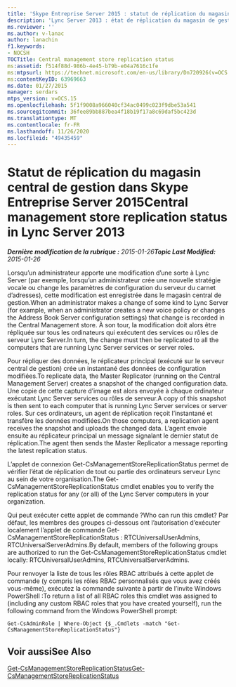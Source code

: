 ```yaml
---
title: 'Skype Entreprise Server 2015 : statut de réplication du magasin central de gestion'
description: 'Lync Server 2013 : état de réplication du magasin de gestion central.'
ms.reviewer: ''
ms.author: v-lanac
author: lanachin
f1.keywords:
- NOCSH
TOCTitle: Central management store replication status
ms:assetid: f514f88d-986b-4e45-b79b-e04a7616c1fe
ms:mtpsurl: https://technet.microsoft.com/en-us/library/Dn720926(v=OCS.15)
ms:contentKeyID: 63969663
ms.date: 01/27/2015
manager: serdars
mtps_version: v=OCS.15
ms.openlocfilehash: 5f1f9008a966040cf34ac0499c023f9dbe53a541
ms.sourcegitcommit: 36fee89bb887bea4f18b19f17a8c69daf5bc423d
ms.translationtype: MT
ms.contentlocale: fr-FR
ms.lasthandoff: 11/26/2020
ms.locfileid: "49435459"
---
```

# <a name="central-management-store-replication-status-in-lync-server-2013"></a><span data-ttu-id="01da6-103">Statut de réplication du magasin central de gestion dans Skype Entreprise Server 2015</span><span class="sxs-lookup"><span data-stu-id="01da6-103">Central management store replication status in Lync Server 2013</span></span>

<div data-xmlns="http://www.w3.org/1999/xhtml">

<div class="topic" data-xmlns="http://www.w3.org/1999/xhtml" data-msxsl="urn:schemas-microsoft-com:xslt" data-cs="https://msdn.microsoft.com/">

<div data-asp="https://msdn2.microsoft.com/asp">



</div>

<div id="mainSection">

<div id="mainBody"><span data-ttu-id="01da6-104">

<span> </span></span><span class="sxs-lookup"><span data-stu-id="01da6-104">

<span> </span></span></span>

<span data-ttu-id="01da6-105">_**Dernière modification de la rubrique :** 2015-01-26_</span><span class="sxs-lookup"><span data-stu-id="01da6-105">_**Topic Last Modified:** 2015-01-26_</span></span>

<span data-ttu-id="01da6-106">Lorsqu’un administrateur apporte une modification d’une sorte à Lync Server (par exemple, lorsqu’un administrateur crée une nouvelle stratégie vocale ou change les paramètres de configuration du serveur du carnet d’adresses), cette modification est enregistrée dans le magasin central de gestion.</span><span class="sxs-lookup"><span data-stu-id="01da6-106">When an administrator makes a change of some kind to Lync Server (for example, when an administrator creates a new voice policy or changes the Address Book Server configuration settings) that change is recorded in the Central Management store.</span></span> <span data-ttu-id="01da6-107">À son tour, la modification doit alors être répliquée sur tous les ordinateurs qui exécutent des services ou rôles de serveur Lync Server.</span><span class="sxs-lookup"><span data-stu-id="01da6-107">In turn, the change must then be replicated to all the computers that are running Lync Server services or server roles.</span></span>

<span data-ttu-id="01da6-108">Pour répliquer des données, le réplicateur principal (exécuté sur le serveur central de gestion) crée un instantané des données de configuration modifiées.</span><span class="sxs-lookup"><span data-stu-id="01da6-108">To replicate data, the Master Replicator (running on the Central Management Server) creates a snapshot of the changed configuration data.</span></span> <span data-ttu-id="01da6-109">Une copie de cette capture d’image est alors envoyée à chaque ordinateur exécutant Lync Server services ou rôles de serveur.</span><span class="sxs-lookup"><span data-stu-id="01da6-109">A copy of this snapshot is then sent to each computer that is running Lync Server services or server roles.</span></span> <span data-ttu-id="01da6-110">Sur ces ordinateurs, un agent de réplication reçoit l’instantané et transfère les données modifiées.</span><span class="sxs-lookup"><span data-stu-id="01da6-110">On those computers, a replication agent receives the snapshot and uploads the changed data.</span></span> <span data-ttu-id="01da6-111">L’agent envoie ensuite au réplicateur principal un message signalant le dernier statut de réplication.</span><span class="sxs-lookup"><span data-stu-id="01da6-111">The agent then sends the Master Replicator a message reporting the latest replication status.</span></span>

<span data-ttu-id="01da6-112">L’applet de connexion Get-CsManagementStoreReplicationStatus permet de vérifier l’état de réplication de tout ou partie des ordinateurs serveur Lync au sein de votre organisation.</span><span class="sxs-lookup"><span data-stu-id="01da6-112">The Get-CsManagementStoreReplicationStatus cmdlet enables you to verify the replication status for any (or all) of the Lync Server computers in your organization.</span></span>

<span data-ttu-id="01da6-113">Qui peut exécuter cette applet de commande ?</span><span class="sxs-lookup"><span data-stu-id="01da6-113">Who can run this cmdlet?</span></span> <span data-ttu-id="01da6-114">Par défaut, les membres des groupes ci-dessous ont l’autorisation d’exécuter localement l’applet de commande Get-CsManagementStoreReplicationStatus : RTCUniversalUserAdmins, RTCUniversalServerAdmins.</span><span class="sxs-lookup"><span data-stu-id="01da6-114">By default, members of the following groups are authorized to run the Get-CsManagementStoreReplicationStatus cmdlet locally: RTCUniversalUserAdmins, RTCUniversalServerAdmins.</span></span>

<span data-ttu-id="01da6-115">Pour renvoyer la liste de tous les rôles RBAC attribués à cette applet de commande (y compris les rôles RBAC personnalisés que vous avez créés vous-même), exécutez la commande suivante à partir de l’invite Windows PowerShell :</span><span class="sxs-lookup"><span data-stu-id="01da6-115">To return a list of all RBAC roles this cmdlet was assigned to (including any custom RBAC roles that you have created yourself), run the following command from the Windows PowerShell prompt:</span></span>

    Get-CsAdminRole | Where-Object {$_.Cmdlets -match "Get-CsManagementStoreReplicationStatus"}

<div>

## <a name="see-also"></a><span data-ttu-id="01da6-116">Voir aussi</span><span class="sxs-lookup"><span data-stu-id="01da6-116">See Also</span></span>


[<span data-ttu-id="01da6-117">Get-CsManagementStoreReplicationStatus</span><span class="sxs-lookup"><span data-stu-id="01da6-117">Get-CsManagementStoreReplicationStatus</span></span>](https://docs.microsoft.com/powershell/module/skype/Get-CsManagementStoreReplicationStatus)  
  

<span data-ttu-id="01da6-118"></div>

</div>

<span> </span>

</div>

</div>

</span><span class="sxs-lookup"><span data-stu-id="01da6-118"></div>

</div>

<span> </span>

</div>

</div>

</span></span></div>

